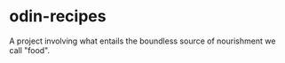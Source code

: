 # odin-recipes
A project involving what entails the boundless source of nourishment we call "food".
